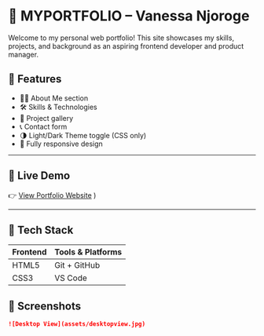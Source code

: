 # 💼 MYPORTFOLIO – Vanessa Njoroge

Welcome to my personal web portfolio! This site showcases my skills, projects, and background as an aspiring frontend developer and product manager.

## 🌟 Features

- 🧑‍💻 About Me section
- 🛠️ Skills & Technologies
- 📁 Project gallery
- 📞 Contact form
- 🌗 Light/Dark Theme toggle (CSS only)
- 📱 Fully responsive design

---

## 🚀 Live Demo

👉 [View Portfolio Website](https://vanessaNjoroge2.github.io/MYPORTFOLIO/)
)

---

## 🧰 Tech Stack

| Frontend | Tools & Platforms |
| -------- | ----------------- |
| HTML5    | Git + GitHub      |
| CSS3     | VS Code           |

## 📸 Screenshots

```markdown
![Desktop View](assets/desktopview.jpg)
```
